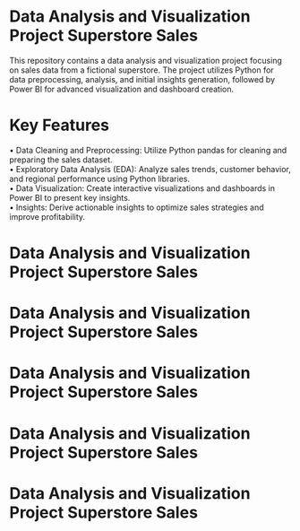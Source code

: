 # Data Analysis and Visualization Project Superstore Sales
This repository contains a data analysis and visualization project focusing on sales data from a fictional superstore. The project utilizes Python for data preprocessing, analysis, and initial insights generation, followed by Power BI for advanced visualization and dashboard creation.

# Key Features
• Data Cleaning and Preprocessing: Utilize Python pandas for cleaning and preparing the sales dataset.<br />
• Exploratory Data Analysis (EDA): Analyze sales trends, customer behavior, and regional performance using Python libraries.<br />
• Data Visualization: Create interactive visualizations and dashboards in Power BI to present key insights.<br />
• Insights: Derive actionable insights to optimize sales strategies and improve profitability.<br />

# Data Analysis and Visualization Project Superstore Sales

# Data Analysis and Visualization Project Superstore Sales

# Data Analysis and Visualization Project Superstore Sales
# Data Analysis and Visualization Project Superstore Sales
# Data Analysis and Visualization Project Superstore Sales

